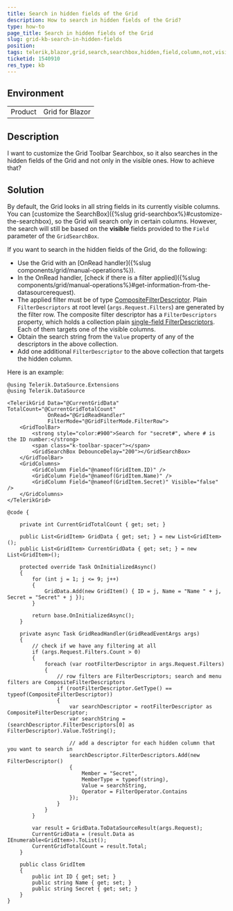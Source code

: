 ```yaml
---
title: Search in hidden fields of the Grid
description: How to search in hidden fields of the Grid?
type: how-to
page_title: Search in hidden fields of the Grid
slug: grid-kb-search-in-hidden-fields
position: 
tags: telerik,blazor,grid,search,searchbox,hidden,field,column,not,visible
ticketid: 1540910
res_type: kb
---
```


## Environment
<table>
	<tbody>
		<tr>
			<td>Product</td>
			<td>Grid for Blazor</td>
		</tr>
	</tbody>
</table>


## Description

I want to customize the Grid Toolbar Searchbox, so it also searches in the hidden fields of the Grid and not only in the visible ones. How to achieve that?

## Solution

By default, the Grid looks in all string fields in its currently visible columns. You can [customize the SearchBox]({%slug grid-searchbox%}#customize-the-searchbox), so the Grid will search only in certain columns. However, the search will still be based on the **visible** fields provided to the `Field` parameter of the `GridSearchBox`.

If you want to search in the hidden fields of the Grid, do the following:

* Use the Grid with an [OnRead handler]({%slug components/grid/manual-operations%}).
* In the OnRead handler, [check if there is a filter applied]({%slug components/grid/manual-operations%}#get-information-from-the-datasourcerequest).
* The applied filter must be of type [CompositeFilterDescriptor](https://docs.telerik.com/blazor-ui/api/Telerik.DataSource.CompositeFilterDescriptor). Plain `FilterDescriptors` at root level (`args.Request.Filters`) are generated by the filter row. The composite filter descriptor has a `FilterDescriptors` property, which holds a collection plain [single-field FilterDescriptors](https://docs.telerik.com/blazor-ui/api/Telerik.DataSource.FilterDescriptor). Each of them targets one of the visible columns.
* Obtain the search string from the `Value` property of any of the descriptors in the above collection.
* Add one additional `FilterDescriptor` to the above collection that targets the hidden column.

Here is an example:

````CSHTML
@using Telerik.DataSource.Extensions
@using Telerik.DataSource

<TelerikGrid Data="@CurrentGridData" TotalCount="@CurrentGridTotalCount"
             OnRead="@GridReadHandler"
             FilterMode="@GridFilterMode.FilterRow">
    <GridToolBar>
        <strong style="color:#900">Search for "secret#", where # is the ID number:</strong>
        <span class="k-toolbar-spacer"></span>
        <GridSearchBox DebounceDelay="200"></GridSearchBox>
    </GridToolBar>
    <GridColumns>
        <GridColumn Field="@nameof(GridItem.ID)" />
        <GridColumn Field="@nameof(GridItem.Name)" />
        <GridColumn Field="@nameof(GridItem.Secret)" Visible="false" />
    </GridColumns>
</TelerikGrid>

@code {

    private int CurrentGridTotalCount { get; set; }

    public List<GridItem> GridData { get; set; } = new List<GridItem>();
    public List<GridItem> CurrentGridData { get; set; } = new List<GridItem>();

    protected override Task OnInitializedAsync()
    {
        for (int j = 1; j <= 9; j++)
        {
            GridData.Add(new GridItem() { ID = j, Name = "Name " + j, Secret = "Secret" + j });
        }

        return base.OnInitializedAsync();
    }

    private async Task GridReadHandler(GridReadEventArgs args)
    {
        // check if we have any filtering at all
        if (args.Request.Filters.Count > 0)
        {
            foreach (var rootFilterDescriptor in args.Request.Filters)
            {
                // row filters are FilterDescriptors; search and menu filters are CompositeFilterDescriptors
                if (rootFilterDescriptor.GetType() == typeof(CompositeFilterDescriptor))
                {
                    var searchDescriptor = rootFilterDescriptor as CompositeFilterDescriptor;
                    var searchString = (searchDescriptor.FilterDescriptors[0] as FilterDescriptor).Value.ToString();

                    // add a descriptor for each hidden column that you want to search in
                    searchDescriptor.FilterDescriptors.Add(new FilterDescriptor()
                    {
                        Member = "Secret",
                        MemberType = typeof(string),
                        Value = searchString,
                        Operator = FilterOperator.Contains
                    });
                }
            }
        }

        var result = GridData.ToDataSourceResult(args.Request);
        CurrentGridData = (result.Data as IEnumerable<GridItem>).ToList();
        CurrentGridTotalCount = result.Total;
    }

    public class GridItem
    {
        public int ID { get; set; }
        public string Name { get; set; }
        public string Secret { get; set; }
    }
}
````
